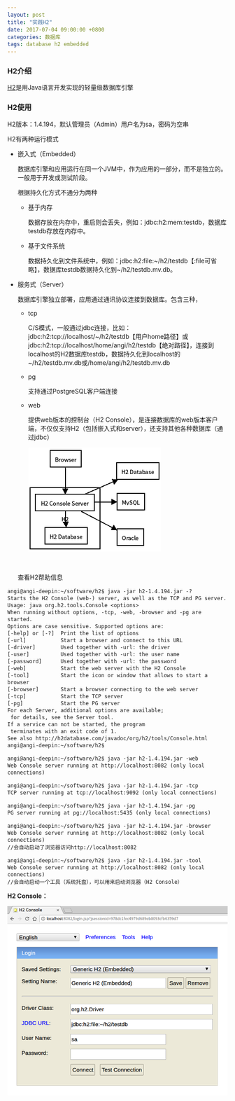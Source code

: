 ```yaml
---
layout: post
title: "实践H2"
date: 2017-07-04 09:00:00 +0800
categories: 数据库
tags: database h2 embedded
---
```


### H2介绍

[H2](http://www.h2database.com)是用Java语言开发实现的轻量级数据库引擎

### H2使用



H2版本：1.4.194，默认管理员（Admin）用户名为sa，密码为空串

H2有两种运行模式

- 嵌入式（Embedded）

  数据库引擎和应用运行在同一个JVM中，作为应用的一部分，而不是独立的。一般用于开发或测试阶段。

  根据持久化方式不通分为两种

  - 基于内存

    数据存放在内存中，重启则会丢失，例如：jdbc:h2:mem:testdb，数据库testdb存放在内存中。

  - 基于文件系统

    数据持久化到文件系统中，例如：jdbc:h2:file:~/h2/testdb【:file可省略】，数据库testdb数据持久化到~/h2/testdb.mv.db。

- 服务式（Server）

  数据库引擎独立部署，应用通过通讯协议连接到数据库。包含三种，

  - tcp

    C/S模式，一般通过jdbc连接，比如：jdbc:h2:tcp://localhost/~/h2/testdb【用户home路径】或jdbc:h2:tcp://localhost/home/angi/h2/testdb【绝对路径】，连接到localhost的H2数据库testdb，数据持久化到localhost的~/h2/testdb.mv.db或/home/angi/h2/testdb.mv.db

  - pg

    支持通过PostgreSQL客户端连接

  - web

    提供web版本的控制台（H2 Console），是连接数据库的web版本客户端，不仅仅支持H2（包括嵌入式和server），还支持其他各种数据库（通过jdbc）

    ![H2 Console Server](/images/h2-console-server.png)

  ​

  查看H2帮助信息

```
angi@angi-deepin:~/software/h2$ java -jar h2-1.4.194.jar -?
Starts the H2 Console (web-) server, as well as the TCP and PG server.
Usage: java org.h2.tools.Console <options>
When running without options, -tcp, -web, -browser and -pg are started.
Options are case sensitive. Supported options are:
[-help] or [-?]  Print the list of options
[-url]           Start a browser and connect to this URL
[-driver]        Used together with -url: the driver
[-user]          Used together with -url: the user name
[-password]      Used together with -url: the password
[-web]           Start the web server with the H2 Console
[-tool]          Start the icon or window that allows to start a browser
[-browser]       Start a browser connecting to the web server
[-tcp]           Start the TCP server
[-pg]            Start the PG server
For each Server, additional options are available;
 for details, see the Server tool.
If a service can not be started, the program
 terminates with an exit code of 1.
See also http://h2database.com/javadoc/org/h2/tools/Console.html
angi@angi-deepin:~/software/h2$
```



```
angi@angi-deepin:~/software/h2$ java -jar h2-1.4.194.jar -web
Web Console server running at http://localhost:8082 (only local connections)
```



```
angi@angi-deepin:~/software/h2$ java -jar h2-1.4.194.jar -tcp
TCP server running at tcp://localhost:9092 (only local connections)
```



```
angi@angi-deepin:~/software/h2$ java -jar h2-1.4.194.jar -pg
PG server running at pg://localhost:5435 (only local connections)
```



```
angi@angi-deepin:~/software/h2$ java -jar h2-1.4.194.jar -browser
Web Console server running at http://localhost:8082 (only local connections)
//会自动启动了浏览器访问http://localhost:8082
```



```
angi@angi-deepin:~/software/h2$ java -jar h2-1.4.194.jar -tool
Web Console server running at http://localhost:8082 (only local connections)
//会自动启动一个工具（系统托盘），可以用来启动浏览器（H2 Console）
```

**H2 Console：**

![H2 Console](/images/h2-console.png)
